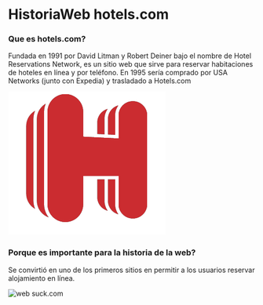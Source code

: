 # HistoriaWeb hotels.com 

### Que es hotels.com?


Fundada en 1991 por David Litman y Robert Deiner bajo el nombre de Hotel Reservations Network, es un sitio web que sirve para reservar habitaciones de hoteles en línea y por teléfono.
En 1995 sería comprado por USA Networks (junto con Expedia) y trasladado a Hotels.com

![Logo suck.com](https://github.com/mrcsflx/SMX2-M8UF1A1-HistoriaWeb-1995-hotels.com.com-MarcosFelix/blob/main/0x0.png "!!!")


### Porque es importante para la historia de la web?


Se convirtió en uno de los primeros sitios en permitir a los usuarios reservar alojamiento en línea. 

![web suck.com](https://github.com/mrcsflx/SMX2-M8UF1A1-HistoriaWeb-1995-suck.com-MarcosFelix/blob/main/suck-com-example.webp "!!!")